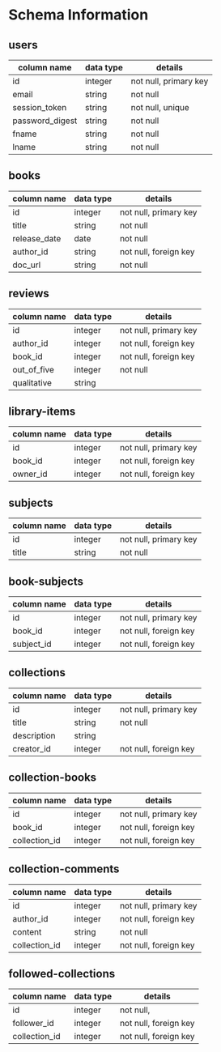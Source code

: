 # Schema Information

## users
column name    | data type | details
---------------|-----------|--------
id             | integer   | not null, primary key
email          | string    | not null
session_token  | string    | not null, unique
password_digest| string    | not null
fname          | string    | not null
lname          | string    | not null

## books
column name | data type | details
------------|-----------|--------
id          | integer   | not null, primary key
title       | string    | not null
release_date| date      | not null
author_id   | string    | not null, foreign key
doc_url     | string    | not null

## reviews
column name | data type | details
------------|-----------|--------
id          | integer   | not null, primary key
author_id   | integer   | not null, foreign key
book_id     | integer   | not null, foreign key
out_of_five | integer   | not null
qualitative | string    |

## library-items
column name | data type | details
------------|-----------|--------
id          | integer   | not null, primary key
book_id     | integer   | not null, foreign key
owner_id    | integer   | not null, foreign key

## subjects
column name | data type | details
------------|-----------|--------
id          | integer   | not null, primary key
title       | string    | not null

## book-subjects
column name | data type | details
------------|-----------|--------
id          | integer   | not null, primary key
book_id     | integer   | not null, foreign key
subject_id  | integer   | not null, foreign key

## collections
column name | data type | details
------------|-----------|--------
id          | integer   | not null, primary key
title       | string    | not null
description | string    |
creator_id  | integer   | not null, foreign key

## collection-books
column name  | data type | details
-------------|-----------|--------
id           | integer   | not null, primary key
book_id      | integer   | not null, foreign key
collection_id| integer   | not null, foreign key

## collection-comments
column name  | data type | details
-------------|-----------|--------
id           | integer   | not null, primary key
author_id    | integer   | not null, foreign key
content      | string    | not null
collection_id| integer   | not null, foreign key

## followed-collections
column name  | data type | details
-------------|-----------|--------
id           | integer   | not null,
follower_id  | integer   | not null, foreign key
collection_id| integer   | not null, foreign key
